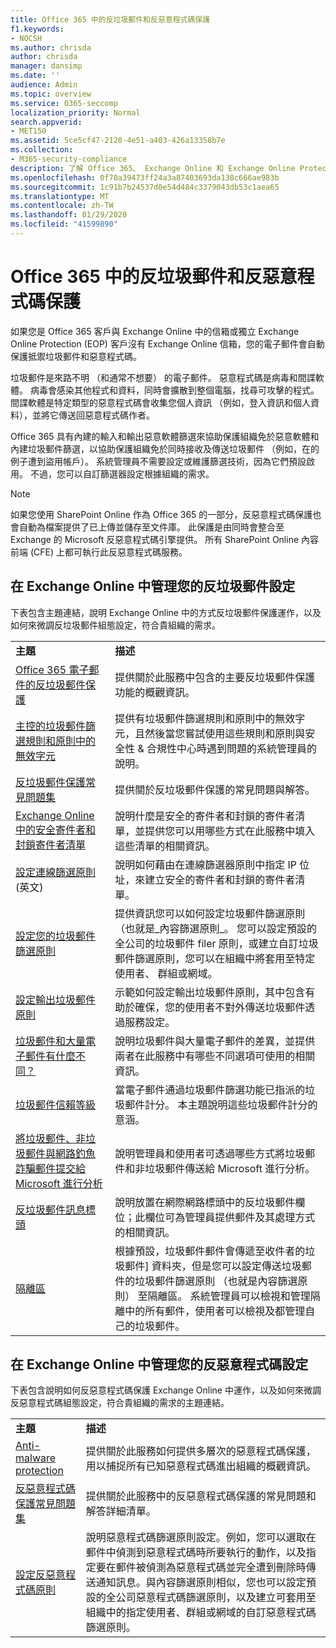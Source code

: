 ```yaml
---
title: Office 365 中的反垃圾郵件和反惡意程式碼保護
f1.keywords:
- NOCSH
ms.author: chrisda
author: chrisda
manager: dansimp
ms.date: ''
audience: Admin
ms.topic: overview
ms.service: O365-seccomp
localization_priority: Normal
search.appverid:
- MET150
ms.assetid: 5ce5cf47-2120-4e51-a403-426a13358b7e
ms.collection:
- M365-security-compliance
description: 了解 Office 365、 Exchange Online 和 Exchange Online Protection (EOP) 中的內建反垃圾郵件和反惡意程式碼保護。
ms.openlocfilehash: 0f70a39473ff24a3a87403693da138c666ae983b
ms.sourcegitcommit: 1c91b7b24537d0e54d484c3379043db53c1aea65
ms.translationtype: MT
ms.contentlocale: zh-TW
ms.lasthandoff: 01/29/2020
ms.locfileid: "41599890"
---
```

# <a name="anti-spam-and-anti-malware-protection-in-office-365"></a>Office 365 中的反垃圾郵件和反惡意程式碼保護

如果您是 Office 365 客戶與 Exchange Online 中的信箱或獨立 Exchange Online Protection (EOP) 客戶沒有 Exchange Online 信箱，您的電子郵件會自動保護抵禦垃圾郵件和惡意程式碼。

垃圾郵件是來路不明 （和通常不想要） 的電子郵件。 惡意程式碼是病毒和間諜軟體。 病毒會感染其他程式和資料，同時會擴散到整個電腦，找尋可攻擊的程式。 間諜軟體是特定類型的惡意程式碼會收集您個人資訊 （例如，登入資訊和個人資料），並將它傳送回惡意程式碼作者。

Office 365 具有內建的輸入和輸出惡意軟體篩選來協助保護組織免於惡意軟體和內建垃圾郵件篩選，以協助保護組織免於同時接收及傳送垃圾郵件 （例如，在的例子遭到盜用帳戶）。 系統管理員不需要設定或維護篩選技術，因為它們預設啟用。 不過，您可以自訂篩選器設定根據組織的需求。

> [!NOTE]
> 如果您使用 SharePoint Online 作為 Office 365 的一部分，反惡意程式碼保護也會自動為檔案提供了已上傳並儲存至文件庫。 此保護是由同時會整合至 Exchange 的 Microsoft 反惡意程式碼引擎提供。 所有 SharePoint Online 內容前端 (CFE) 上都可執行此反惡意程式碼服務。

## <a name="manage-your-anti-spam-settings-in-exchange-online"></a>在 Exchange Online 中管理您的反垃圾郵件設定

下表包含主題連結，說明 Exchange Online 中的方式反垃圾郵件保護運作，以及如何來微調反垃圾郵件組態設定，符合貴組織的需求。

|||
|:-----|:-----|
|**主題**|**描述**|
|[Office 365 電子郵件的反垃圾郵件保護](anti-spam-protection.md)|提供關於此服務中包含的主要反垃圾郵件保護功能的概觀資訊。|
|[主控的垃圾郵件篩選規則和原則中的無效字元](invalid-characters-hosted-spam-filter-rules-policies.md)|提供有垃圾郵件篩選規則和原則中的無效字元，且然後當您嘗試使用這些規則和原則與安全性 & 合規性中心時遇到問題的系統管理員的說明。|
|[反垃圾郵件保護常見問題集](anti-spam-protection-faq.md)|提供關於反垃圾郵件保護的常見問題與解答。|
|[Exchange Online 中的安全寄件者和封鎖寄件者清單](safe-sender-and-blocked-sender-lists-faq.md)|說明什麼是安全的寄件者和封鎖的寄件者清單，並提供您可以用哪些方式在此服務中填入這些清單的相關資訊。|
|[設定連線篩選原則](configure-the-connection-filter-policy.md) (英文)|說明如何藉由在連線篩選器原則中指定 IP 位址，來建立安全的寄件者和封鎖的寄件者清單。|
|[設定您的垃圾郵件篩選原則](configure-your-spam-filter-policies.md)|提供資訊您可以如何設定垃圾郵件篩選原則 （也就是_內容篩選原則_。 您可以設定預設的全公司的垃圾郵件 filer 原則，或建立自訂垃圾郵件篩選原則，您可以在組織中將套用至特定使用者、 群組或網域。|
|[設定輸出垃圾郵件原則](configure-the-outbound-spam-policy.md)|示範如何設定輸出垃圾郵件原則，其中包含有助於確保，您的使用者不對外傳送垃圾郵件透過服務設定。|
|[垃圾郵件和大量電子郵件有什麼不同？](what-s-the-difference-between-junk-email-and-bulk-email.md)|說明垃圾郵件與大量電子郵件的差異，並提供兩者在此服務中有哪些不同選項可使用的相關資訊。|
|[垃圾郵件信賴等級](spam-confidence-levels.md)|當電子郵件通過垃圾郵件篩選功能已指派的垃圾郵件計分。 本主題說明這些垃圾郵件計分的意涵。|
|[將垃圾郵件、非垃圾郵件與網路釣魚詐騙郵件提交給 Microsoft 進行分析](submit-spam-non-spam-and-phishing-scam-messages-to-microsoft-for-analysis.md)|說明管理員和使用者可透過哪些方式將垃圾郵件和非垃圾郵件傳送給 Microsoft 進行分析。|
|[反垃圾郵件訊息標頭](anti-spam-message-headers.md)|說明放置在網際網路標頭中的反垃圾郵件欄位；此欄位可為管理員提供郵件及其處理方式的相關資訊。|
|[隔離區](quarantine.md)|根據預設，垃圾郵件郵件會傳遞至收件者的垃圾郵件] 資料夾，但是您可以設定傳送垃圾郵件的垃圾郵件篩選原則 （也就是內容篩選原則） 至隔離區。 系統管理員可以檢視和管理隔離中的所有郵件，使用者可以檢視及都管理自己的垃圾郵件。|

## <a name="manage-your-anti-malware-settings-in-exchange-online"></a>在 Exchange Online 中管理您的反惡意程式碼設定

下表包含說明如何反惡意程式碼保護 Exchange Online 中運作，以及如何來微調反惡意程式碼組態設定，符合貴組織的需求的主題連結。

|||
|:-----|:-----|
|**主題**|**描述**|
|[Anti-malware protection](anti-malware-protection.md)|提供關於此服務如何提供多層次的惡意程式碼保護，用以捕捉所有已知惡意程式碼進出組織的概觀資訊。|
|[反惡意程式碼保護常見問題集](anti-malware-protection-faq-eop.md)|提供關於此服務中的反惡意程式碼保護的常見問題和解答詳細清單。|
|[設定反惡意程式碼原則](configure-anti-malware-policies.md)|說明惡意程式碼篩選原則設定。例如，您可以選取在郵件中偵測到惡意程式碼時所要執行的動作，以及指定要在郵件被偵測為惡意程式碼並完全遭到刪除時傳送通知訊息。與內容篩選原則相似，您也可以設定預設的全公司惡意程式碼篩選原則，以及建立可套用至組織中的指定使用者、群組或網域的自訂惡意程式碼篩選原則。|
